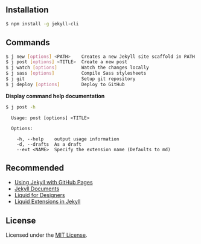 ## Installation

```bash
$ npm install -g jekyll-cli
```

## Commands

```bash
$ j new [options] <PATH>    Creates a new Jekyll site scaffold in PATH
$ j post [options] <TITLE>  Create a new post
$ j watch [options]         Watch the changes locally
$ j sass [options]          Compile Sass stylesheets
$ j git                     Setup git repository
$ j deploy [options]        Deploy to GitHub
```

__Display command help documentation__

```bash
$ j post -h
```

```
  Usage: post [options] <TITLE>

  Options:

    -h, --help    output usage information
    -d, --drafts  As a draft
    --ext <NAME>  Specify the extension name (Defaults to md)
```

## Recommended

- [Using Jekyll with GitHub Pages](http://mrzhang.me/blog/using-jekyll-with-github-pages.html)
- [Jekyll Documents](https://github.com/mojombo/jekyll#readme)
- [Liquid for Designers](https://github.com/Shopify/liquid/wiki/Liquid-for-Designers)
- [Liquid Extensions in Jekyll](https://github.com/mojombo/jekyll/wiki/Liquid-Extensions)

## License

Licensed under the [MIT License](http://www.opensource.org/licenses/mit-license.php).
